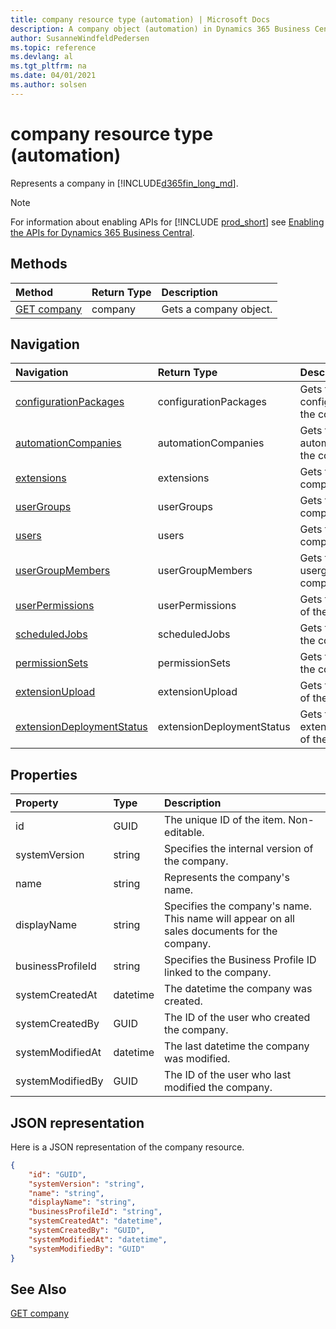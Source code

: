 ```yaml
---
title: company resource type (automation) | Microsoft Docs
description: A company object (automation) in Dynamics 365 Business Central.
author: SusanneWindfeldPedersen
ms.topic: reference
ms.devlang: al
ms.tgt_pltfrm: na
ms.date: 04/01/2021
ms.author: solsen
---
```


# company resource type (automation)

<!-- START>DO_NOT_EDIT -->
<!-- IMPORTANT:Do not edit any of the content between here and the END>DO_NOT_EDIT. -->
Represents a company in [!INCLUDE[d365fin_long_md](../../includes/d365fin_long_md.md)]. 

> [!NOTE]
> For information about enabling APIs for [!INCLUDE [prod_short](../../includes/prod_short.md)] see [Enabling the APIs for Dynamics 365 Business Central](../../api-reference/v2.0/enabling-apis-for-dynamics-nav.md).


## Methods

| Method | Return Type|Description |
|:--------------------|:-----------|:-------------------------|
|[GET company](../api/dynamics_company_get.md)|company|Gets a company object.|


## Navigation

| Navigation |Return Type| Description |
|:----------|:----------|:-----------------|
|[configurationPackages](dynamics_configurationpackage.md)|configurationPackages |Gets the configurationpackages of the company.|
|[automationCompanies](dynamics_automationcompany.md)|automationCompanies |Gets the automationcompanies of the company.|
|[extensions](dynamics_extension.md)|extensions |Gets the extensions of the company.|
|[userGroups](dynamics_usergroup.md)|userGroups |Gets the usergroups of the company.|
|[users](dynamics_user.md)|users |Gets the users of the company.|
|[userGroupMembers](dynamics_usergroupmember.md)|userGroupMembers |Gets the usergroupmembers of the company.|
|[userPermissions](dynamics_userpermission.md)|userPermissions |Gets the userpermissions of the company.|
|[scheduledJobs](dynamics_scheduledjob.md)|scheduledJobs |Gets the scheduledjobs of the company.|
|[permissionSets](dynamics_permissionset.md)|permissionSets |Gets the permissionsets of the company.|
|[extensionUpload](dynamics_extensionupload.md)|extensionUpload |Gets the extensionupload of the company.|
|[extensionDeploymentStatus](dynamics_extensiondeploymentstatus.md)|extensionDeploymentStatus |Gets the extensiondeploymentstatus of the company.|

## Properties

| Property           | Type   |Description     |
|:-------------------|:-------|:---------------|
|id|GUID|The unique ID of the item. Non-editable.|
|systemVersion|string|Specifies the internal version of the company.|
|name|string|Represents the company's name.|
|displayName|string|Specifies the company's name. This name will appear on all sales documents for the company.|
|businessProfileId|string|Specifies the Business Profile ID linked to the company.|
|systemCreatedAt|datetime|The datetime the company was created.|
|systemCreatedBy|GUID|The ID of the user who created the company.|
|systemModifiedAt|datetime|The last datetime the company was modified.|
|systemModifiedBy|GUID|The ID of the user who last modified the company.|

## JSON representation

Here is a JSON representation of the company resource.


```json
{
    "id": "GUID",
    "systemVersion": "string",
    "name": "string",
    "displayName": "string",
    "businessProfileId": "string",
    "systemCreatedAt": "datetime",
    "systemCreatedBy": "GUID",
    "systemModifiedAt": "datetime",
    "systemModifiedBy": "GUID"
}
```
<!-- IMPORTANT: END>DO_NOT_EDIT -->

## See Also
[GET company](../api/dynamics_company_get.md)  
